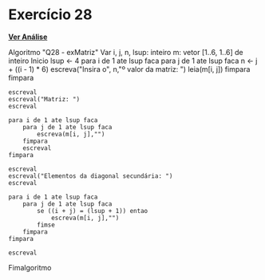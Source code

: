 # Exercício 28

[**Ver Análise**](Analise28.md)

Algoritmo "Q28 - exMatriz"
Var
    i, j, n, lsup: inteiro
    m: vetor [1..6, 1..6] de inteiro
Inicio
    lsup <- 4
    para i de 1 ate lsup faca
        para j de 1 ate lsup faca
            n <- j + ((i - 1) * 6)
            escreva("Insira o", n,"º valor da matriz: ")
            leia(m[i, j])
        fimpara
    fimpara
    
    escreval
    escreval("Matriz: ")
    escreval
    
    para i de 1 ate lsup faca
        para j de 1 ate lsup faca
            escreva(m[i, j],"")
        fimpara
        escreval
    fimpara
    
    escreval
    escreval("Elementos da diagonal secundária: ")
    escreval
    
    para i de 1 ate lsup faca
        para j de 1 ate lsup faca
            se ((i + j) = (lsup + 1)) entao
                escreva(m[i, j],"")
            fimse
        fimpara
    fimpara
    
    escreval
Fimalgoritmo
